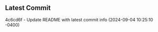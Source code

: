 
## Latest Commit
4c6cd6f - Update README with latest commit info (2024-09-04 10:25:10 -0400) <Yunxi-Zhou>
